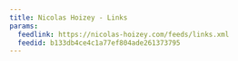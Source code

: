 ```yaml
---
title: Nicolas Hoizey - Links
params:
  feedlink: https://nicolas-hoizey.com/feeds/links.xml
  feedid: b133db4ce4c1a77ef804ade261373795
---
```

